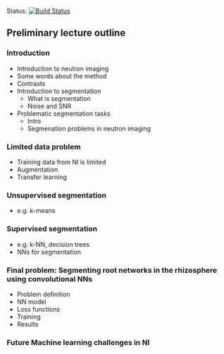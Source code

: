 Status: [![Build Status](https://www.travis-ci.com/ImagingLectures/MLSegmentation4NI.svg?branch=main)](https://www.travis-ci.com/ImagingLectures/MLSegmentation4NI)

## Preliminary lecture outline

### Introduction
-	Introduction to neutron imaging
  - Some words about the method
  - Contrasts
- Introduction to segmentation
  - What is segmentation
  - Noise and SNR
- Problematic segmentation tasks
  - Intro
  - Segmenation problems in neutron imaging

### Limited data problem
-	Training data from NI is limited
-	Augmentation
-	Transfer learning

### Unsupervised segmentation
-	e.g. k-means

### Supervised segmentation
-	e.g. k-NN, decision trees
-	NNs for segmentation

### Final problem: Segmenting root networks in the rhizosphere using convolutional NNs
-	Problem definition
-	NN model
-	Loss functions
-	Training
-	Results

### Future Machine learning challenges in NI

